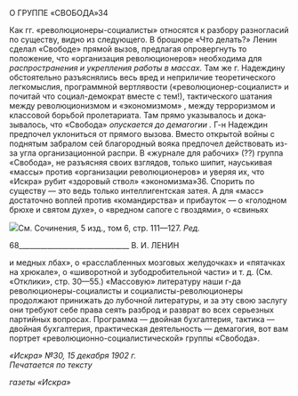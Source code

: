 О ГРУППЕ «СВОБОДА»34

Как гг. «революционеры-социалисты» относятся к разбору разногласий по существу, видно из следующего. В брошюре «Что делать?» Ленин сделал «Свободе» прямой вы­зов, предлагая опровергнуть то положение, что «организация революционеров» необ­ходима для _распространения и укрепления работы в массах._ Там же г. Надеждину об­стоятельно разъяснялись весь вред и неприличие теоретического легкомыслия, про­граммной вертлявости («революционер-социалист» и почитай что социал-демократ вместе с тем!), тактического шатания между революционизмом и «экономизмом» , между терроризмом и классовой борьбой пролетариата. Там прямо указывалось и дока­зывалось, что «Свобода» _опускается до демагогии ._ Г-н Надеждин предпочел укло­ниться от прямого вызова. Вместо открытой войны с поднятым забралом сей благород­ный вояка предпочел действовать из-за угла организационной распри. В «журнале для рабочих» (??) группа «Свобода», не разъясняя своих взглядов, только шипит, науськи­вая «массы» против «организации революционеров» и уверяя их, что «Искра» рубит «здоровый ствол» «экономизма»36. Спорить по существу — это ведь только интелли­гентская затея. А для «масс» достаточно воплей против «командирства» и прибауток — о «голодном брюхе и святом духе», о «вредном сапоге с гвоздями», о «свиньях

![](file:///C:/Users/bot32/AppData/Local/Temp/msohtmlclip1/01/clip_image001.png)См. Сочинения, 5 изд., том 6, стр. 111—127. _Ред._

  

68_______________________________ В. И. ЛЕНИН

и медных лбах», о «расслабленных мозговых желудочках» и «пятачках на хрюкале», о «шиворотной и зубодробительной части» и т. д. (См. «Отклики», стр. 30—55.) «Массо­вую» литературу наши г-да революционеры-социалисты и социалисты-революционеры продолжают принижать до лубочной литературы, и за эту свою заслугу они требуют себе права сеять разброд и разврат во всех серьезных партийных вопросах. Программа — двойная бухгалтерия, тактика — двойная бухгалтерия, практическая деятельность — демагогия, вот вам портрет «революционно-социалистической» группы «Свобода».

_«Искра» №30, 15 декабря 1902 г.                                                        Печатается по тексту_

_газеты «Искра»_